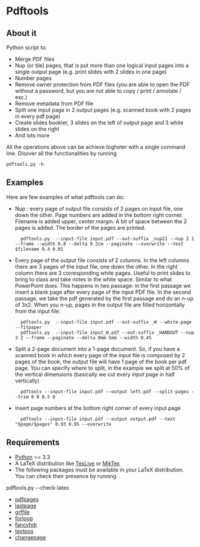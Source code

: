 # Pdftools

## About it
Python script to:

* Merge PDF files
* Nup (or tile) pages, that is put more than one logical input pages into a single output page (e.g. print slides with 2 slides in one page)
* Number pages 
* Remove owner protection from PDF files (you are able to open the PDF without a password, but you are not able to copy / print / annotate / exc.)
* Remove metadata from PDF file
* Split one input page in 2 output pages (e.g. scanned book with 2 pages in every pdf page)
* Create slides booklet, 3 slides on the left of output page and 3 white slides on the right
* And lots more

All the operations above can be achieve togheter with a single command line.
Disover all the functionalities by running

	pdftools.py -h

## Examples
Here are few examples of what pdftools can do:

* Nup : every page of output file consists of 2 pages on input file, one down the other. Page numbers are added in the bottom right corner. Filename is added upper, center margin. A bit of space between the 2 pages is added. The border of the pages are printed.

		pdftools.py  --input-file input.pdf --out-suffix _nup21 --nup 2 1 --frame --width 0.8 --delta 0 2cm --paginate --overwrite --text $filename 0.4 0.01
	
* Every page of the output file consists of 2 columns. In the left columns there are 3 pages of the input file, one down the other. In the right column there are 3 corresponding white pages. Useful to print slides to bring to class and take notes in the white space. Similar to what PowerPoint does. This happens in two passage: in the first passage we insert a blank page after every page of the input PDF file. In the second passage, we take the pdf generated by the first passage and do an n-up of 3x2. When you n-up, pages in the output file are filled horizontally from the input file:

		pdftools.py  --input-file input.pdf --out-suffix _W --white-page --fitpaper
		pdftools.py  --input-file input_W.pdf --out-suffix _HANDOUT --nup 3 2 --frame --paginate --delta 0mm 5mm --width 0.45
	
* Split a 2-page document into a 1-page document. So, if you have a scanned book in which every page of the input file is composed by 2 pages of the book, the output file will have 1 page of the book per pdf page. You can specify where to split, in the example we split at 50% of the vertical dimensions (basically we cut every input page in half vertically)

		pdftools --input-file input.pdf --output left.pdf --split-pages --trim 0 0 0.5 0
		
* Insert page numbers at the bottom right corner of every input page

		pdftools --input-file input.pdf --output output.pdf --text "$page/$pages" 0.93 0.95 --overwrite

## Requirements

* [Python](https://www.python.org/) >= 3.3
* A LaTeX distribution like [TexLive](https://www.tug.org/texlive/) or [MikTex](http://miktex.org/)
* The following packages must be available in your LaTeX distribution. You can check their presence by running

pdftools.py --check-latex

* [pdfpages](https://www.ctan.org/pkg/pdfpages?lang=en)
* [lastpage](https://www.ctan.org/pkg/lastpage)
* [grffile](https://www.ctan.org/pkg/grffile)
* [forloop](https://www.ctan.org/pkg/forloop)
* [fancyhdr](https://www.ctan.org/pkg/fancyhdr?lang=en)
* [textpos](https://www.ctan.org/pkg/textpos)
* [changepage](https://www.ctan.org/pkg/changepage)
